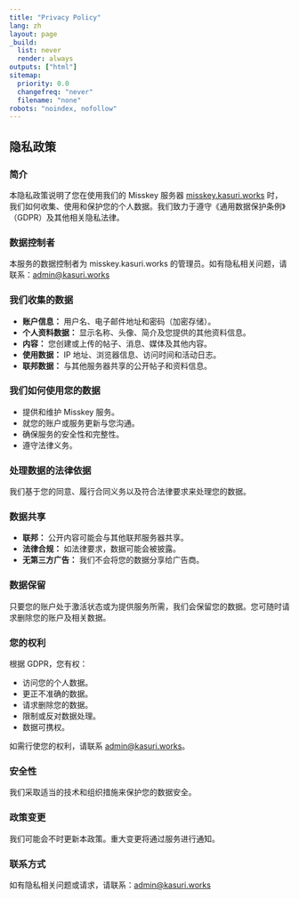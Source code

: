 ```yaml
---
title: "Privacy Policy"
lang: zh
layout: page
_build:
  list: never
  render: always
outputs: ["html"]
sitemap:
  priority: 0.0
  changefreq: "never"
  filename: "none"
robots: "noindex, nofollow"
---
```


## 隐私政策

### 简介

本隐私政策说明了您在使用我们的 Misskey 服务器 [misskey.kasuri.works](https://misskey.kasuri.works) 时，我们如何收集、使用和保护您的个人数据。我们致力于遵守《通用数据保护条例》（GDPR）及其他相关隐私法律。

### 数据控制者

本服务的数据控制者为 misskey.kasuri.works 的管理员。如有隐私相关问题，请联系：admin@kasuri.works

### 我们收集的数据

- **账户信息：** 用户名、电子邮件地址和密码（加密存储）。
- **个人资料数据：** 显示名称、头像、简介及您提供的其他资料信息。
- **内容：** 您创建或上传的帖子、消息、媒体及其他内容。
- **使用数据：** IP 地址、浏览器信息、访问时间和活动日志。
- **联邦数据：** 与其他服务器共享的公开帖子和资料信息。

### 我们如何使用您的数据

- 提供和维护 Misskey 服务。
- 就您的账户或服务更新与您沟通。
- 确保服务的安全性和完整性。
- 遵守法律义务。

### 处理数据的法律依据

我们基于您的同意、履行合同义务以及符合法律要求来处理您的数据。

### 数据共享

- **联邦：** 公开内容可能会与其他联邦服务器共享。
- **法律合规：** 如法律要求，数据可能会被披露。
- **无第三方广告：** 我们不会将您的数据分享给广告商。

### 数据保留

只要您的账户处于激活状态或为提供服务所需，我们会保留您的数据。您可随时请求删除您的账户及相关数据。

### 您的权利

根据 GDPR，您有权：

- 访问您的个人数据。
- 更正不准确的数据。
- 请求删除您的数据。
- 限制或反对数据处理。
- 数据可携权。

如需行使您的权利，请联系 admin@kasuri.works。

### 安全性

我们采取适当的技术和组织措施来保护您的数据安全。

### 政策变更

我们可能会不时更新本政策。重大变更将通过服务进行通知。

### 联系方式

如有隐私相关问题或请求，请联系：admin@kasuri.works
